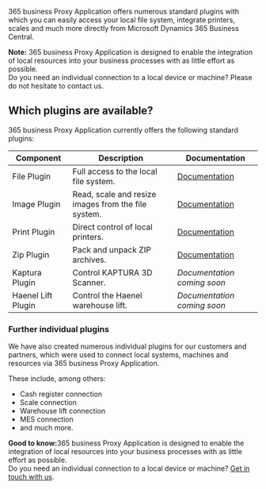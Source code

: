 365 business Proxy Application offers numerous standard plugins with which you can easily access your local file system, integrate printers, scales and much more directly from Microsoft Dynamics 365 Business Central.

<div class="alert alert-info">
    <i class="fa-solid fa-lightbulb"></i> <strong>Note:</strong> 365 business Proxy Application is designed to enable the integration of local resources into your business processes with as little effort as possible.<br>Do you need an individual connection to a local device or machine? Please do not hesitate to contact us.
</div>

## Which plugins are available?

365 business Proxy Application currently offers the following standard plugins:

| Component | Description | Documentation |
| --- | --- | --- |
| File Plugin | Full access to the local file system. | [Documentation](../plugins/file/) |
| Image Plugin | Read, scale and resize images from the file system. | [Documentation](../plugins/image/) |
| Print Plugin | Direct control of local printers. | [Documentation](../plugins/print/) |
| Zip Plugin | Pack and unpack ZIP archives. | [Documentation](../plugins/zip/) |
| Kaptura Plugin | Control KAPTURA 3D Scanner. | *Documentation coming soon* |
| Haenel Lift Plugin | Control the Haenel warehouse lift. | *Documentation coming soon* |

### Further individual plugins

We have also created numerous individual plugins for our customers and partners, which were used to connect local systems, machines and resources via 365 business Proxy Application.

These include, among others:

 - Cash register connection
 - Scale connection
 - Warehouse lift connection
 - MES connection
 - and much more.

<div class="alert alert-notice">
    <i class="fa-solid fa-notes"></i> <strong>Good to know:</strong>365 business Proxy Application is designed to enable the integration of local resources into your business processes with as little effort as possible.<br>Do you need an individual connection to a local device or machine? <a href="https://365businessdev.com/kontakt/" target="_blank">Get in touch with us</a>.
</div>





